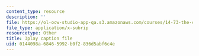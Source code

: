 ```yaml
---
content_type: resource
description: ''
file: https://ol-ocw-studio-app-qa.s3.amazonaws.com/courses/14-73-the-challenge-of-world-poverty-spring-2011/0144098a68465992b0f2836d5abf6c4e_FQZN92nEC0Q.vtt
file_type: application/x-subrip
resourcetype: Other
title: 3play caption file
uid: 0144098a-6846-5992-b0f2-836d5abf6c4e
---
```

